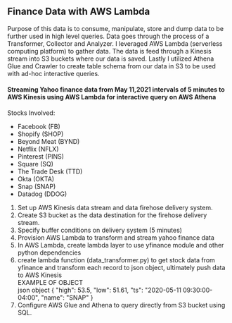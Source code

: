 ## Finance Data with AWS Lambda

Purpose of this data is to consume, manipulate, store and dump data to be further used in high level queries. Data goes through the process of a Transformer, Collector and Analyzer. I leveraged AWS Lambda (serverless computing platform) to gather data. The data is feed through a Kinesis stream into S3 buckets where our data is saved. Lastly I utilized Athena Glue and Crawler to create table schema from our data in S3 to be used with ad-hoc interactive queries. 

#### Streaming Yahoo finance data from May 11,2021 intervals of 5 minutes to AWS Kinesis using AWS Lambda for interactive query on AWS Athena

Stocks Involved:
- Facebook (FB)
- Shopify (SHOP)
- Beyond Meat (BYND)
- Netflix (NFLX)
- Pinterest (PINS)
- Square (SQ)
- The Trade Desk (TTD)
- Okta (OKTA)
- Snap (SNAP)
- Datadog (DDOG)

1. Set up AWS Kinesis data stream and data firehose delivery system.
2. Create S3 bucket as the data destination for the firehose delivery stream.
3. Specify buffer conditions on delivery system (5 minutes)
4. Provision AWS Lambda to transform and stream yahoo finance data
5. In AWS Lambda, create lambda layer to use yfinance module and other python dependencies
6. create lambda function (data_transformer.py) to get stock data from yfinance and transform each record to json object, ultimately push data to AWS Kinesis  
EXAMPLE OF OBJECT  
      json object {
                      "high": 53.5, 
                      "low": 51.61, 
                      "ts": "2020-05-11 09:30:00-04:00", 
                      "name": "SNAP"
                  }
7. Configure AWS Glue and Athena to query directly from S3 bucket using SQL.
